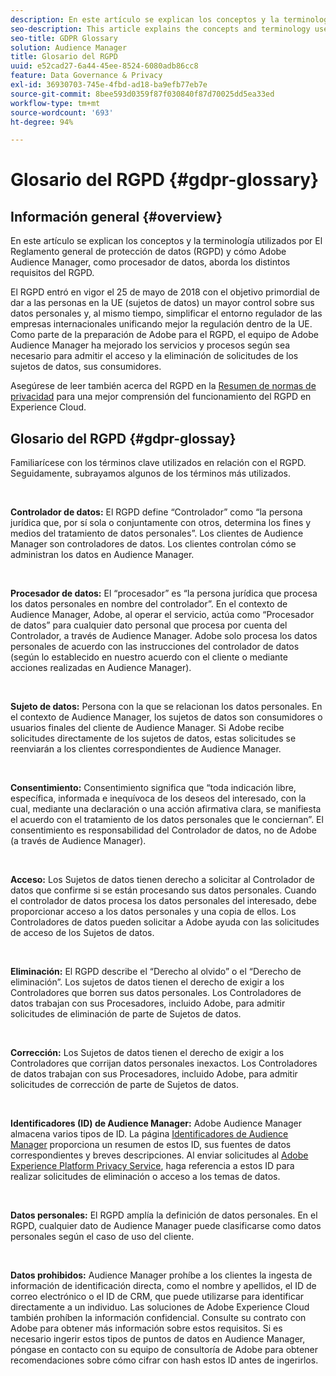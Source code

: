 ```yaml
---
description: En este artículo se explican los conceptos y la terminología utilizados por El Reglamento general de protección de datos (RGPD) y cómo Adobe Audience Manager, como procesador de datos, aborda los distintos requisitos del RGPD.
seo-description: This article explains the concepts and terminology used by the European General Data Protection Regulation (GDPR), and how Adobe Audience Manager, as a Data Processor, addresses various GDPR requirements.
seo-title: GDPR Glossary
solution: Audience Manager
title: Glosario del RGPD
uuid: e52cad27-6a44-45ee-8524-6080adb86cc8
feature: Data Governance & Privacy
exl-id: 36930703-745e-4fbd-ad18-ba9efb77eb7e
source-git-commit: 8bee593d0359f87f030840f87d70025dd5ea33ed
workflow-type: tm+mt
source-wordcount: '693'
ht-degree: 94%

---
```


# Glosario del RGPD {#gdpr-glossary}

## Información general {#overview}

En este artículo se explican los conceptos y la terminología utilizados por El Reglamento general de protección de datos (RGPD) y cómo Adobe Audience Manager, como procesador de datos, aborda los distintos requisitos del RGPD.

El RGPD entró en vigor el 25 de mayo de 2018 con el objetivo primordial de dar a las personas en la UE (sujetos de datos) un mayor control sobre sus datos personales y, al mismo tiempo, simplificar el entorno regulador de las empresas internacionales unificando mejor la regulación dentro de la UE. Como parte de la preparación de Adobe para el RGPD, el equipo de Adobe Audience Manager ha mejorado los servicios y procesos según sea necesario para admitir el acceso y la eliminación de solicitudes de los sujetos de datos, sus consumidores.

Asegúrese de leer también acerca del RGPD en la [Resumen de normas de privacidad](https://experienceleague.adobe.com/docs/experience-platform/privacy/regulations/overview.html?lang=en) para una mejor comprensión del funcionamiento del RGPD en Experience Cloud.

## Glosario del RGPD {#gdpr-glossay}

Familiarícese con los términos clave utilizados en relación con el RGPD. Seguidamente, subrayamos algunos de los términos más utilizados.

 

**Controlador de datos:** El RGPD define “Controlador” como “la persona jurídica que, por sí sola o conjuntamente con otros, determina los fines y medios del tratamiento de datos personales”. Los clientes de Audience Manager son controladores de datos. Los clientes controlan cómo se administran los datos en Audience Manager.

 

**Procesador de datos:** El “procesador” es “la persona jurídica que procesa los datos personales en nombre del controlador”. En el contexto de Audience Manager, Adobe, al operar el servicio, actúa como “Procesador de datos” para cualquier dato personal que procesa por cuenta del Controlador, a través de Audience Manager. Adobe solo procesa los datos personales de acuerdo con las instrucciones del controlador de datos (según lo establecido en nuestro acuerdo con el cliente o mediante acciones realizadas en Audience Manager).

 

**Sujeto de datos:** Persona con la que se relacionan los datos personales. En el contexto de Audience Manager, los sujetos de datos son consumidores o usuarios finales del cliente de Audience Manager. Si Adobe recibe solicitudes directamente de los sujetos de datos, estas solicitudes se reenviarán a los clientes correspondientes de Audience Manager.

 

**Consentimiento:** Consentimiento significa que “toda indicación libre, específica, informada e inequívoca de los deseos del interesado, con la cual, mediante una declaración o una acción afirmativa clara, se manifiesta el acuerdo con el tratamiento de los datos personales que le conciernan”. El consentimiento es responsabilidad del Controlador de datos, no de Adobe (a través de Audience Manager).

 

**Acceso:** Los Sujetos de datos tienen derecho a solicitar al Controlador de datos que confirme si se están procesando sus datos personales. Cuando el controlador de datos procesa los datos personales del interesado, debe proporcionar acceso a los datos personales y una copia de ellos. Los Controladores de datos pueden solicitar a Adobe ayuda con las solicitudes de acceso de los Sujetos de datos.

 

**Eliminación:** El RGPD describe el “Derecho al olvido” o el “Derecho de eliminación”. Los sujetos de datos tienen el derecho de exigir a los Controladores que borren sus datos personales. Los Controladores de datos trabajan con sus Procesadores, incluido Adobe, para admitir solicitudes de eliminación de parte de Sujetos de datos.

 

**Corrección:** Los Sujetos de datos tienen el derecho de exigir a los Controladores que corrijan datos personales inexactos. Los Controladores de datos trabajan con sus Procesadores, incluido Adobe, para admitir solicitudes de corrección de parte de Sujetos de datos.

 

**Identificadores (ID) de Audience Manager:** Adobe Audience Manager almacena varios tipos de ID. La página [Identificadores de Audience Manager](data-privacy-ids.md) proporciona un resumen de estos ID, sus fuentes de datos correspondientes y breves descripciones. Al enviar solicitudes al [Adobe Experience Platform Privacy Service](https://experienceleague.adobe.com/docs/experience-platform/privacy/home.html?lang=en), haga referencia a estos ID para realizar solicitudes de eliminación o acceso a los temas de datos.

 

**Datos personales:** El RGPD amplía la definición de datos personales. En el RGPD, cualquier dato de Audience Manager puede clasificarse como datos personales según el caso de uso del cliente.

 

**Datos prohibidos:** Audience Manager prohíbe a los clientes la ingesta de información de identificación directa, como el nombre y apellidos, el ID de correo electrónico o el ID de CRM, que puede utilizarse para identificar directamente a un individuo. Las soluciones de Adobe Experience Cloud también prohíben la información confidencial. Consulte su contrato con Adobe para obtener más información sobre estos requisitos. Si es necesario ingerir estos tipos de puntos de datos en Audience Manager, póngase en contacto con su equipo de consultoría de Adobe para obtener recomendaciones sobre cómo cifrar con hash estos ID antes de ingerirlos.
